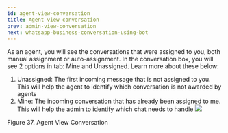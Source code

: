 ```yaml
---
id: agent-view-conversation
title: Agent view conversation
prev: admin-view-conversation
next: whatsapp-business-conversation-using-bot
---
```


As an agent, you will see the conversations that were assigned to you, both manual assignment or auto-assignment. In the conversation box, you will see 2 options in tab: Mine and Unassigned. Learn more about these below:

1.  Unassigned: The first incoming message that is not assigned to you. This will help the agent to identify which conversation is not awarded by agents
2.  Mine: The incoming conversation that has already been assigned to me. This will help the admin to identify which chat needs to handle ![](https://lh5.googleusercontent.com/jv5ORrfZTw9gWtF9DdENnyhhNjKsqIpuyKoUcGe0tuQh5Dalm9BN8h3vzgLoLfMm-ueglGWXaqOJdmtbxassKxqhr4RgXDwQOfRG4sAjxxQh8VsqI9vaSg21tMIfkxUktEWWJW76)

Figure 37. Agent View Conversation
